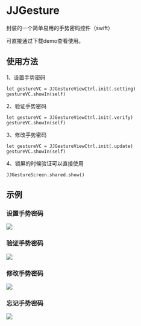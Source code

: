 # JJGesture

封装的一个简单易用的手势密码控件（swift）

可直接通过下载demo查看使用。

## 使用方法

1、设置手势密码

    let gestureVC = JJGestureViewCtrl.init(.setting)
    gestureVC.showIn(self)

2、验证手势密码

    let gestureVC = JJGestureViewCtrl.init(.verify)
    gestureVC.showIn(self)

3、修改手势密码

    let gestureVC = JJGestureViewCtrl.init(.update)
    gestureVC.showIn(self)

4、锁屏的时候验证可以直接使用

    JJGestureScreen.shared.show()

## 示例
### 设置手势密码
![](https://github.com/JJCrystalForest/JJGesture/blob/master/setting.gif)
### 验证手势密码
![](https://github.com/JJCrystalForest/JJGesture/blob/master/verify.gif)
### 修改手势密码
![](https://github.com/JJCrystalForest/JJGesture/blob/master/change.gif)
### 忘记手势密码
![](https://github.com/JJCrystalForest/JJGesture/blob/master/forget.gif)
